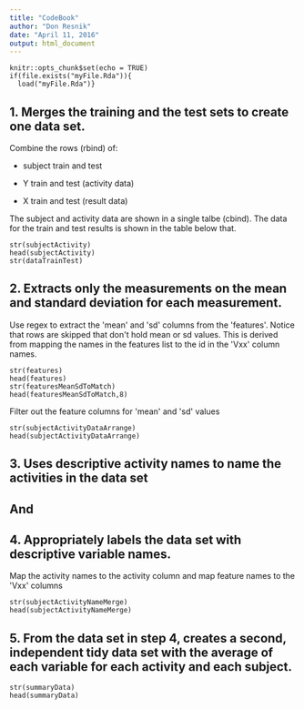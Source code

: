 ```yaml
---
title: "CodeBook"
author: "Don Resnik"
date: "April 11, 2016"
output: html_document
---
```


```{r setup, include=FALSE}
knitr::opts_chunk$set(echo = TRUE)
if(file.exists("myFile.Rda")){
  load("myFile.Rda")} 
```

## 1.  Merges the training and the test sets to create one data set.
Combine the rows (rbind) of:

* subject train and test 

* Y train and test (activity data) 

* X train and test (result data) 

The subject and activity data are shown in a single talbe (cbind).  The data for the train and test results is shown in the table below that.

```{r}
str(subjectActivity)
head(subjectActivity)
str(dataTrainTest)
```

## 2.  Extracts only the measurements on the mean and standard deviation for each measurement.
Use regex to extract the 'mean' and 'sd' columns from the 'features'.  Notice that rows are skipped that don't hold mean or sd values.  This is derived from mapping the names in the features list to the id in the 'Vxx' column names.

```{r}
str(features)
head(features)
str(featuresMeanSdToMatch)
head(featuresMeanSdToMatch,8)
```

Filter out the feature columns for 'mean' and 'sd' values
```{r}
str(subjectActivityDataArrange)
head(subjectActivityDataArrange)
```

## 3. Uses descriptive activity names to name the activities in the data set

## And

## 4. Appropriately labels the data set with descriptive variable names.
Map the activity names to the activity column and map feature names to the 'Vxx' columns
```{r}
str(subjectActivityNameMerge)
head(subjectActivityNameMerge)
```

## 5.  From the data set in step 4, creates a second, independent tidy data set with the average of each variable for each activity and each subject.
```{r}
str(summaryData)
head(summaryData)
```